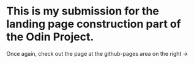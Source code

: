 # This is my submission for the landing page construction part of the Odin Project.

Once again, check out the page at the github-pages area on the right ->
